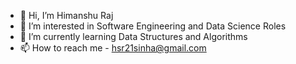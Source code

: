 - 👋 Hi, I’m Himanshu Raj
- 👀 I’m interested in Software Engineering and Data Science Roles
- 🌱 I’m currently learning Data Structures and Algorithms
- 📫 How to reach me - hsr21sinha@gmail.com

<!---
hr0065/hr0065 is a ✨ special ✨ repository because its `README.md` (this file) appears on your GitHub profile.
You can click the Preview link to take a look at your changes.
--->

